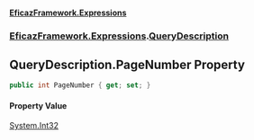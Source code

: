 #### [EficazFramework.Expressions](EficazFrameworkExpressions.md 'EficazFramework Expressions')
### [EficazFramework.Expressions](EficazFrameworkExpressions.md#EficazFramework.Expressions 'EficazFramework.Expressions').[QueryDescription](EficazFramework.Expressions/QueryDescription.md 'EficazFramework.Expressions.QueryDescription')

## QueryDescription.PageNumber Property

```csharp
public int PageNumber { get; set; }
```

#### Property Value
[System.Int32](https://docs.microsoft.com/en-us/dotnet/api/System.Int32 'System.Int32')